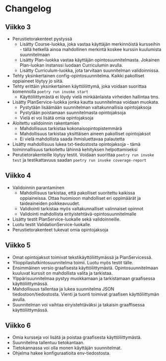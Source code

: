 # Changelog

## Viikko 3

- Perustietorakenteet pystyssä
    - Lisätty Course-luokka, joka vastaa käyttäjän merkinnöistä kursseihin - tällä hetkellä ainoa mahdollinen merkintä koskee kurssin kuulumista suunnitelmaan
    - Lisätty Plan-luokka vastaa käyttäjän opintosuunnitelmasta. Jokainen Plan-luokan instanssi luodaan Curriculumin avulla.
    - Lisätty Curriculum-luokka, jota tarvitaan suunnitelman validoinnissa.
- Tehty yksinkertainen config-opintosuunnitelma. Kaikki pakolliset oppiaineet löytyy jo siitä.
- Tehty erittäin yksinkertainen käyttöliittymä, joka voidaan suorittaa komennolla `poetry run invoke start`
    - Käyttöliittymästä ei löydy vielä minkäänlaista virheiden hallintaa tms.
- Lisätty PlanService-luokka jonka kautta suunnitelmaa voidaan muokata.
    - Pystytään lisäämään suunnitelman valtakunnallisia opintojaksoja
    - Pystytään poistamaan suunnitelmasta opintojaksoja
    - Vielä ei voi lisätä omia opintojaksoja
- Aloitettu validoinnin rakentamien
    - Mahdollisuus tarkistaa kokonaisopintopistemmärä
    - Mahdollisuus tarkistaa yksittäisen aineen pakolliset opintojaksot
    - Ei vielä mahdollista saada ihmisluettavaa palautetta
- Lisätty mahdollisuus lukea txt-tiedostosta opintojaksoja - tämä toiminnallisuus tarkoitettu lähinnä kehityksen helpottamiseksi 
- Perutietorakenteille löytyy testit. Voidaan suorittaa `poetry run invoke test` ja testikattavuus saadan `poetry run invoke coverage-report`

## Viikko 4

- Validoinnin parantaminen
    - Mahdollisuus tarkistaa, että pakolliset suoritettu kaikissa oppiaineissa. Ottaa huomioon mahdolliset eri oppimäärät ja taideaineiden poikkeavuudet.
    - Validiointi tarkistaa myös valtakunnalliset valinnaiset opinnot
    - Validointi mahdollista erityistehtävä-opintosuunnitelmalle
- Lisätty testit PlanService-luokalle sekä validoinneille.
- Luotu testit ValidationService-luokalle.
- Perustietorakenteet tukevat omia opintojaksoja

## Viikko 5

- Omat opintojaksot toimivat tekstikäyttöliittymässä ja PlanServicessä.
- Ylioppilastutkintosuunnitelma toimii. Luotu myös testit tälle.
- Ensimmäinen versio graafisesta käyttöliittymästä. Opintosuunnitelmaan kuuluvat kurssit on mahdollista valita ja tarkistaa. 
- Ylppärisuunnitelmaa pystyy muokkamaan ja tarkistamaan graafisessa käyttöliittymässä.
- Mahdollisuus tallentaa ja lukea suunnitelma JSON tiedostoon/tiedostosta. Vienti ja tuonti toimivat graafisen käyttöliittymän avulla.
- Suunnitelman voi vaihtaa eiryistehtäväksi ja takaisin graaffisessa käyttöliittymässä.

## Viikko 6

- Omia kursseja voi lisätä ja poistaa graafisesta käyttöliittymästä.
- Suunnitelma tallentuu tietokantaan.
- Tietokannassa voi olla monen käyttäjän suunnitelmat.
- Ohjelma hakee konfiguraatioita env-tiedostosta.